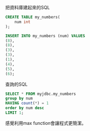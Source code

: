 把資料庫建起來的SQL
```SQL
CREATE TABLE my_numbers(
    num int
);

INSERT INTO my_numbers (num) VALUES
(8),
(8),
(3),
(3),
(1),
(4),
(5),
(6);
```

查詢的SQL
```SQL
SELECT * FROM myjdbc.my_numbers 
group by num 
HAVING count(*) = 1 
order by num desc 
LIMIT 1;
```
感覺利用max function會讓程式更簡潔。